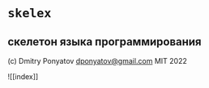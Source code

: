 # `skelex`
## скелетон языка программирования

(c) Dmitry Ponyatov <dponyatov@gmail.com> MIT 2022

![[index]]
